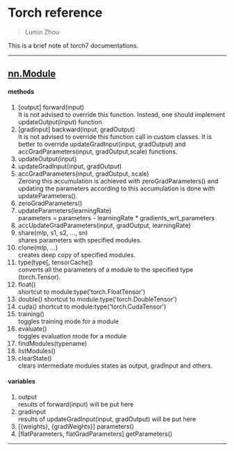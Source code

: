 Torch reference
===
>Lumin Zhou

This is a brief note of torch7 documentations.

---  
## [nn.Module](https://github.com/torch/nn/blob/master/doc/module.md)  
#### methods
1. [output] forward(input)  
  It is not advised to override this function.
	Instead, one should implement updateOutput(input) function.  
2. [gradinput] backward(input, gradOutput)  
  It is not advised to override this function call in custom classes.
 	It is better to override updateGradInput(input, gradOutput)
 	and accGradParameters(input, gradOutput,scale) functions.  
3. updateOutput(input)  
4. updateGradInput(input, gradOutput)  
5. accGradParameters(input, gradOutput, scale)  
  Zeroing this accumulation is achieved with zeroGradParameters()
 	and updating the parameters according to this accumulation is
 	done with updateParameters().  
5. zeroGradParameters()  
6. updateParameters(learningRate)  
  parameters = parameters - learningRate * gradients_wrt_parameters  
7. accUpdateGradParameters(input, gradOutput, learningRate)  
8. share(mlp, s1, s2, ..., sn)  
  shares parameters with specified modules.  
9. clone(mlp, ...)  
  creates deep copy of specified modules.  
10. type(type[, tensorCache])  
  converts all the parameters of a module to the specified type (torch.Tensor).  
11. float()  
  shortcut to module:type('torch.FloatTensor')  
12. double()
  shortcut to module:type('torch.DoubleTensor')  
13. cuda()
  shortcut to module:type('torch.CudaTensor')  
14. training()  
  toggles training mode for a module  
15. evaluate()  
  toggles evaluation mode for a module  
16. findModules(typename)  
17. listModules()  
18. clearState()  
  clears intermediate modules states as output, gradInput and others.  
#### variables
1. output  
  results of forward(input) will be put here  
2. gradinput  
  results of updateGradInput(input, gradOutput) will be put here  
3. [{weights}, {gradWeights}] parameters()  
4. [flatParameters, flatGradParameters] getParameters()  
--- 

